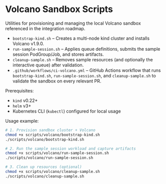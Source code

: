 # Volcano Sandbox Scripts

Utilities for provisioning and managing the local Volcano sandbox referenced in the integration roadmap.

- `bootstrap-kind.sh` – Creates a multi-node kind cluster and installs Volcano v1.9.0.
- `run-sample-session.sh` – Applies queue definitions, submits the sample session PodGroup/Job, and stores artifacts.
- `cleanup-sample.sh` – Removes sample resources (and optionally the interactive queue) after validation.
- `.github/workflows/ci-volcano.yml` – GitHub Actions workflow that runs `bootstrap-kind.sh`, `run-sample-session.sh`, and `cleanup-sample.sh` to validate the sandbox on every relevant PR.

Prerequisites:
- `kind` v0.22+
- `helm` v3+
- Kubernetes CLI (`kubectl`) configured for local usage

Usage example:

```bash
# 1. Provision sandbox cluster + Volcano
chmod +x scripts/volcano/bootstrap-kind.sh
./scripts/volcano/bootstrap-kind.sh

# 2. Run the sample session workload and capture artifacts
chmod +x scripts/volcano/run-sample-session.sh
./scripts/volcano/run-sample-session.sh

# 3. Clean up resources (optional)
chmod +x scripts/volcano/cleanup-sample.sh
./scripts/volcano/cleanup-sample.sh
```
